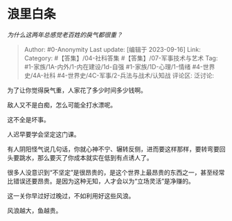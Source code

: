 # 浪里白条
*为什么这两年总感觉老百姓的戾气都很重？*

> Author: #0-Anonymity
> Last update: [编辑于 2023-09-16]
> Link:
> Category: #【答集】/04-社科答集 #【答集】/07-军事技术与艺术 
> Tag: #1-家族/1A-内外/1-内在建设/1d-自强  #1-家族/1D-心理/1-情绪 #4-世界史/4A-社科 #4-世界史/4C-军事/2-兵法与战术/认知战
> 评论区:
> 泛讨论:

为了让你觉得戾气重，人家花了多少时间多少钱啊。

敌人又不是白痴，怎么可能全打水漂呢。

这不全是坏事。

人迟早要学会坚定这门课。

有人阴阳怪气说几句话，你就心神不宁、辗转反侧，进而要这样那样，要转弯要回头要跳水，那么要灭了你成本就实在低到有点诱人了。

很多人没意识到“不坚定”是很昂贵的，是这个世界上最昂贵的东西之一，甚至经常比错误还要昂贵。是因为这种无知，人才会以为“立场灵活”是净赚的。

这一关你早过好过晚过，不如利用好这些风浪。

风浪越大，鱼越贵。
